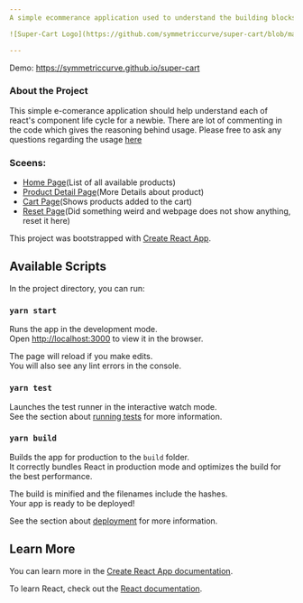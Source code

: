```yaml
---
A simple ecommerance application used to understand the building blocks of React. Code Crafted by [Vikram Belde](www.belvikram.com). 

![Super-Cart Logo](https://github.com/symmetriccurve/super-cart/blob/master/src/images/logo.png)

---
```


Demo: https://symmetriccurve.github.io/super-cart


### About the Project

This simple e-comerance application should help understand each of react's component life cycle for a newbie. 
There are lot of commenting in the code which gives the reasoning behind usage. Please free to ask any questions regarding the usage [here](https://github.com/symmetriccurve/super-cart/issues/new)


### Sceens: 
 - [Home Page](https://symmetriccurve.github.io/super-cart)(List of all available products)
 - [Product Detail Page](https://symmetriccurve.github.io/super-cart/#/product-detail?id=6)(More Details about product)
 - [Cart Page](https://symmetriccurve.github.io/super-cart/#/cart)(Shows products added to the cart)
 - [Reset Page](https://symmetriccurve.github.io/super-cart/#/reset)(Did something weird and webpage does not show anything, reset it here)


This project was bootstrapped with [Create React App](https://github.com/facebook/create-react-app).

## Available Scripts

In the project directory, you can run:

### `yarn start`

Runs the app in the development mode.<br />
Open [http://localhost:3000](http://localhost:3000) to view it in the browser.

The page will reload if you make edits.<br />
You will also see any lint errors in the console.

### `yarn test`

Launches the test runner in the interactive watch mode.<br />
See the section about [running tests](https://facebook.github.io/create-react-app/docs/running-tests) for more information.

### `yarn build`

Builds the app for production to the `build` folder.<br />
It correctly bundles React in production mode and optimizes the build for the best performance.

The build is minified and the filenames include the hashes.<br />
Your app is ready to be deployed!

See the section about [deployment](https://facebook.github.io/create-react-app/docs/deployment) for more information.

## Learn More

You can learn more in the [Create React App documentation](https://facebook.github.io/create-react-app/docs/getting-started).

To learn React, check out the [React documentation](https://reactjs.org/).
